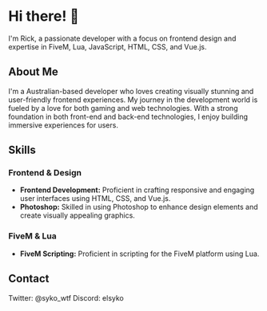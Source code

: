 # Hi there! 👋

I'm Rick, a passionate developer with a focus on frontend design and expertise in FiveM, Lua, JavaScript, HTML, CSS, and Vue.js.

## About Me

I'm a Australian-based developer who loves creating visually stunning and user-friendly frontend experiences. My journey in the development world is fueled by a love for both gaming and web technologies. With a strong foundation in both front-end and back-end technologies, I enjoy building immersive experiences for users.

## Skills

### Frontend & Design

- **Frontend Development:** Proficient in crafting responsive and engaging user interfaces using HTML, CSS, and Vue.js.
- **Photoshop:** Skilled in using Photoshop to enhance design elements and create visually appealing graphics.

### FiveM & Lua

- **FiveM Scripting:** Proficient in scripting for the FiveM platform using Lua.

## Contact

Twitter: @syko_wtf
Discord: elsyko
